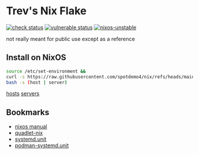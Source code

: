 # Trev's Nix Flake

[![check status](https://img.shields.io/github/actions/workflow/status/spotdemo4/nix/check.yaml?logo=GitHub&logoColor=%23cdd6f4&label=check&labelColor=%2311111b)](https://github.com/spotdemo4/nix/actions/workflows/check.yaml)
[![vulnerable status](https://img.shields.io/github/actions/workflow/status/spotdemo4/nix/vulnerable.yaml?logo=nixos&logoColor=%2389dceb&label=vulnerable&labelColor=%2311111b)](https://github.com/spotdemo4/nix/actions/workflows/vulnerable.yaml)
[![nixos-unstable](https://img.shields.io/badge/nixos-unstable-%23313244?logo=nixos&logoColor=%2389dceb&labelColor=%2311111b)](https://nixos.org/)

not really meant for public use except as a reference

## Install on NixOS

```bash
source /etc/set-environment &&
curl -s https://raw.githubusercontent.com/spotdemo4/nix/refs/heads/main/scripts/init.sh |
bash -s (host | server)
```

[hosts](/hosts)
[servers](/servers)

## Bookmarks

- [nixos manual](https://nixos.org/manual/nixos/unstable/)
- [quadlet-nix](https://seiarotg.github.io/quadlet-nix/)
- [systemd.unit](https://www.freedesktop.org/software/systemd/man/latest/systemd.unit.html)
- [podman-systemd.unit](https://docs.podman.io/en/latest/markdown/podman-systemd.unit.5.html)
